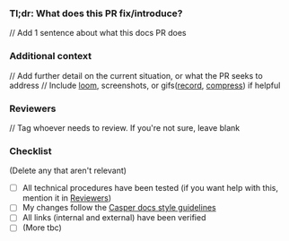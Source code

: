 ### Tl;dr: What does this PR fix/introduce?
// Add 1 sentence about what this docs PR does

### Additional context
// Add further detail on the current situation, or what the PR seeks to address
// Include [loom](https://www.loom.com/), screenshots, or gifs([record](https://giphy.com/apps/giphycapture), [compress](https://gifcompressor.com/)) if helpful

### Reviewers
// Tag whoever needs to review. If you're not sure, leave blank

### Checklist
(Delete any that aren't relevant)

- [ ] All technical procedures have been tested (if you want help with this, mention it in [Reviewers](#reviewers))
- [ ] My changes follow the [Casper docs style guidelines](https://docs.casperlabs.io/workflow/contribute/)
- [ ] All links (internal and external) have been verified
- [ ] (More tbc)
